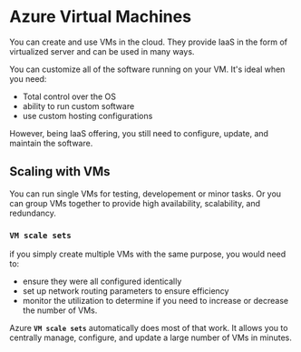 # Azure Virtual Machines

You can create and use VMs in the cloud. They provide IaaS in the form of virtualized server and can be used in many ways.

You can customize all of the software running on your VM. It's ideal when you need:
- Total control over the OS
- ability to run custom software
- use custom hosting configurations

However, being IaaS offering, you still need to configure, update, and maintain the software.

## Scaling with VMs

You can run single VMs for testing, developement or minor tasks. Or you can group VMs together to provide high availability, scalability, and redundancy. 

### **`VM scale sets`**
if you simply create multiple VMs with the same purpose, you would need to:
- ensure they were all configured identically
- set up network routing parameters to ensure efficiency 
- monitor the utilization to determine if you need to increase or decrease the number of VMs. 

Azure **`VM scale sets`** automatically does most of that work. It allows you to centrally manage, configure, and update a large number of VMs in minutes.